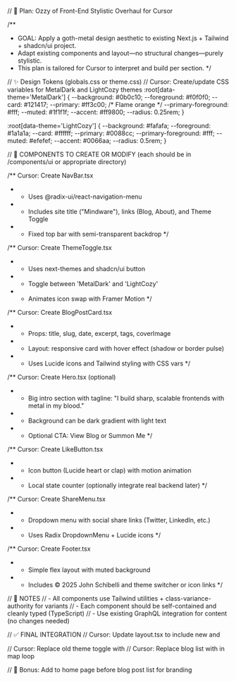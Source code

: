 // 📄 Plan: Ozzy of Front-End Stylistic Overhaul for Cursor

/**
 * GOAL: Apply a goth-metal design aesthetic to existing Next.js + Tailwind + shadcn/ui project.
 * Adapt existing components and layout—no structural changes—purely stylistic.
 * This plan is tailored for Cursor to interpret and build per section.
 */

// ✨ Design Tokens (globals.css or theme.css)
// Cursor: Create/update CSS variables for MetalDark and LightCozy themes
:root[data-theme='MetalDark'] {
  --background: #0b0c10;
  --foreground: #f0f0f0;
  --card: #121417;
  --primary: #ff3c00; /* Flame orange */
  --primary-foreground: #fff;
  --muted: #1f1f1f;
  --accent: #ff9800;
  --radius: 0.25rem;
}

:root[data-theme='LightCozy'] {
  --background: #fafafa;
  --foreground: #1a1a1a;
  --card: #ffffff;
  --primary: #0088cc;
  --primary-foreground: #fff;
  --muted: #efefef;
  --accent: #0066aa;
  --radius: 0.5rem;
}


// 🧱 COMPONENTS TO CREATE OR MODIFY (each should be in /components/ui or appropriate directory)

/** Cursor: Create NavBar.tsx
 * - Uses @radix-ui/react-navigation-menu
 * - Includes site title ("Mindware"), links (Blog, About), and Theme Toggle
 * - Fixed top bar with semi-transparent backdrop
 */

/** Cursor: Create ThemeToggle.tsx
 * - Uses next-themes and shadcn/ui button
 * - Toggle between 'MetalDark' and 'LightCozy'
 * - Animates icon swap with Framer Motion
 */

/** Cursor: Create BlogPostCard.tsx
 * - Props: title, slug, date, excerpt, tags, coverImage
 * - Layout: responsive card with hover effect (shadow or border pulse)
 * - Uses Lucide icons and Tailwind styling with CSS vars
 */

/** Cursor: Create Hero.tsx (optional)
 * - Big intro section with tagline: "I build sharp, scalable frontends with metal in my blood."
 * - Background can be dark gradient with light text
 * - Optional CTA: View Blog or Summon Me
 */

/** Cursor: Create LikeButton.tsx
 * - Icon button (Lucide heart or clap) with motion animation
 * - Local state counter (optionally integrate real backend later)
 */

/** Cursor: Create ShareMenu.tsx
 * - Dropdown menu with social share links (Twitter, LinkedIn, etc.)
 * - Uses Radix DropdownMenu + Lucide icons
 */

/** Cursor: Create Footer.tsx
 * - Simple flex layout with muted background
 * - Includes © 2025 John Schibelli and theme switcher or icon links
 */


// 🧠 NOTES
// - All components use Tailwind utilities + class-variance-authority for variants
// - Each component should be self-contained and cleanly typed (TypeScript)
// - Use existing GraphQL integration for content (no changes needed)


// ✅ FINAL INTEGRATION
// Cursor: Update layout.tsx to include new <NavBar /> and <Footer />
// Cursor: Replace old theme toggle with <ThemeToggle />
// Cursor: Replace blog list with <BlogPostCard /> in map loop

// 🎯 Bonus: Add <Hero /> to home page before blog post list for branding
